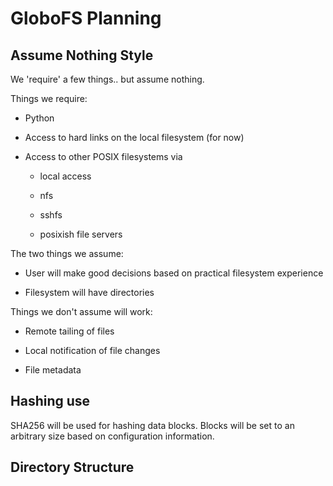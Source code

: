 GloboFS Planning
================

Assume Nothing Style
--------------------

We 'require' a few things.. but assume nothing.

Things we require:

- Python

- Access to hard links on the local filesystem (for now)

- Access to other POSIX filesystems via

  - local access

  - nfs

  - sshfs

  - posixish file servers

The two things we assume:

- User will make good decisions based on practical filesystem experience

- Filesystem will have directories

Things we don't assume will work:

- Remote tailing of files

- Local notification of file changes

- File metadata

Hashing use
-----------

SHA256 will be used for hashing data blocks.  Blocks will be set to an arbitrary 
size based on configuration information.

Directory Structure
-------------------
